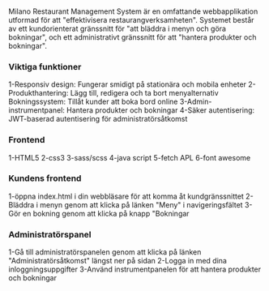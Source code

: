 ###
Milano Restaurant Management System är en omfattande webbapplikation utformad för att "effektivisera restaurangverksamheten". 
Systemet består av ett kundorienterat gränssnitt för "att bläddra i menyn och göra bokningar",
och ett administrativt gränssnitt för att "hantera produkter och bokningar".
### Viktiga funktioner
1-Responsiv design: Fungerar smidigt på stationära och mobila enheter 
2-Produkthantering: Lägg till, redigera och ta bort menyalternativ
Bokningssystem: Tillåt kunder att boka bord online 
3-Admin-instrumentpanel: Hantera produkter och bokningar
4-Säker autentisering: JWT-baserad autentisering för administratörsåtkomst
###  Frontend
1-HTML5
2-css3
3-sass/scss
4-java script
5-fetch APL
6-font awesome
### Kundens frontend
1-öppna index.html i din webbläsare för att komma åt kundgränssnittet
2-Bläddra i menyn genom att klicka på länken "Meny" i navigeringsfältet
3-Gör en bokning genom att klicka på knapp "Bokningar
### Administratörspanel
1-Gå till administratörspanelen genom att klicka på länken "Administratörsåtkomst" längst ner på sidan
2-Logga in med dina inloggningsuppgifter
3-Använd instrumentpanelen för att hantera produkter och bokningar
